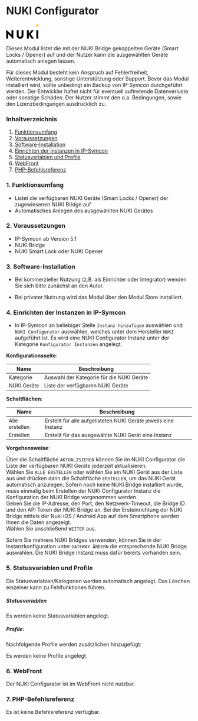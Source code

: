 # NUKI Configurator

[![Image](../imgs/NUKI_Logo.png)](https://nuki.io/de/)  

Dieses Modul listet die mit der NUKI Bridge gekoppelten Geräte (Smart Locks / Opener) auf und der Nutzer kann die ausgewählten Geräte automatisch anlegen lassen.  

Für dieses Modul besteht kein Anspruch auf Fehlerfreiheit, Weiterentwicklung, sonstige Unterstützung oder Support.
Bevor das Modul installiert wird, sollte unbedingt ein Backup von IP-Symcon durchgeführt werden.
Der Entwickler haftet nicht für eventuell auftretende Datenverluste oder sonstige Schäden.
Der Nutzer stimmt den o.a. Bedingungen, sowie den Lizenzbedingungen ausdrücklich zu.

### Inhaltverzeichnis

1. [Funktionsumfang](#1-funktionsumfang)
2. [Voraussetzungen](#2-voraussetzungen)
3. [Software-Installation](#3-software-installation)
4. [Einrichten der Instanzen in IP-Symcon](#4-einrichten-der-instanzen-in-ip-symcon)
5. [Statusvariablen und Profile](#5-statusvariablen-und-profile)
6. [WebFront](#6-webfront)
7. [PHP-Befehlsreferenz](#7-php-befehlsreferenz)

### 1. Funktionsumfang

* Listet die verfügbaren NUKI Geräte (Smart Locks / Opener) der zugewiesenen NUKI Bridge auf
* Automatisches Anlegen des ausgewählten NUKI Gerätes

### 2. Voraussetzungen

- IP-Symcon ab Version 5.1
- NUKI Bridge
- NUKI Smart Lock oder NUKI Opener

### 3. Software-Installation

- Bei kommerzieller Nutzung (z.B. als Einrichter oder Integrator) wenden Sie sich bitte zunächst an den Autor.
  
- Bei privater Nutzung wird das Modul über den Modul Store installiert.

### 4. Einrichten der Instanzen in IP-Symcon

- In IP-Symcon an beliebiger Stelle `Instanz hinzufügen` auswählen und `NUKI Configurator` auswählen, welches unter dem Hersteller `NUKI` aufgeführt ist. Es wird eine NUKI Configurator Instanz unter der Kategorie `Konfigurator Instanzen` angelegt.  

__Konfigurationsseite__:

Name        | Beschreibung
----------- | -----------------------------------------
Kategorie   | Auswahl der Kategorie für die NUKI Geräte
NUKI Geräte | Liste der verfügbaren NUKI Geräte

__Schaltflächen__:

Name            | Beschreibung
--------------- | ----------------------------------------------------------------
Alle erstellen  | Erstellt für alle aufgelisteten NUKI Geräte jeweils eine Instanz
Erstellen       | Erstellt für das ausgewählte NUKI Gerät eine Instanz        

__Vorgehensweise__:

Über die Schaltfläche `AKTUALISIEREN` können Sie im NUKI Configurator die Liste der verfügbaren NUKI Geräte jederzeit aktualisieren.  
Wählen Sie `ALLE ERSTELLEN` oder wählen Sie ein NUKI Gerät aus der Liste aus und drücken dann die Schaltfläche `ERSTELLEN`, um das NUKI Gerät automatisch anzulegen.
Sofern noch keine NUKI Bridge installiert wurde, muss einmalig beim Erstellen der NUKI Configurator Instanz die Konfiguration der NUKI Bridge vorgenommen werden.  
Geben Sie die IP-Adresse, den Port, den Netzwerk-Timeout, die Bridge ID und den API Token der NUKI Bridge an. 
Bei der Ersteinrichtung der NUKI Bridge mittels der Nuki iOS / Android App auf dem Smartphone werden Ihnen die Daten angezeigt.  
Wählen Sie anschließend `WEITER` aus.  

Sofern Sie mehrere NUKI Bridges verwenden, können Sie in der Instanzkonfiguration unter `GATEWAY ÄNDERN` die entsprechende NUKI Bridge auswählen. Die NUKI Bridge Instanz muss dafür bereits vorhanden sein.  

### 5. Statusvariablen und Profile

Die Statusvariablen/Kategorien werden automatisch angelegt. Das Löschen einzelner kann zu Fehlfunktionen führen.

##### Statusvariablen

Es werden keine Statusvariablen angelegt.

##### Profile:

Nachfolgende Profile werden zusätzlichen hinzugefügt:

Es werden keine Profile angelegt.

### 6. WebFront

Der NUKI Configurator ist im WebFront nicht nutzbar.  

### 7. PHP-Befehlsreferenz

Es ist keine Befehlsreferenz verfügbar.